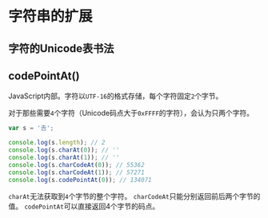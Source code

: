 # 字符串的扩展

## 字符的Unicode表书法

## codePointAt()

JavaScript内部。字符以`UTF-16`的格式存储，每个字符固定`2`个字节。

对于那些需要`4`个字符（Unicode码点大于`0xFFFF`的字符），会认为只两个字符。

```javascript
var s = '𠮷';

console.log(s.length); // 2
console.log(s.charAt(0)); // ''
console.log(s.charAt(1)); // ''
console.log(s.charCodeAt(0)); // 55362
console.log(s.charCodeAt(1)); // 57271
console.log(s.codePointAt(0)); // 134071
```

`charAt`无法获取到`4`个字节的整个字符。
`charCodeAt`只能分别返回前后两个字节的值。
`codePointAt`可以直接返回4个字节的码点。


